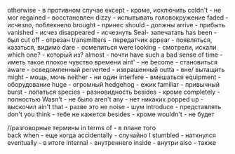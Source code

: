 otherwise - в противном случае
except - кроме, исключить
coldn't - не мог
regained - восстановлен
dizzy - испытывать головокружение
faded - исчезло, поблекнело
brought - принес
should - должны
arrive - прибыть
vanished - исчез
disappeared - исчезнуть
Seal- запечатать
has been - был 
cut off - отрезан
transmitters - передатчик
appear - появляться, казаться, видимо
dare - осмелиться
were looking - смотрели, искали
which one? - который из?
almost - почти
have such a bad sense of time - иметь такое плохое чувство времени
aint' - не
become - становиться
aware - осведомленный
perverted - изврашенный
outta - вне/ вытащить
might - мощь, мочь 
neither - ни один 
interfere - вмешаться
equipment -  оборудование
huge - огромный
hedgehog - ежик
familiar - привычный
burst - лопаться
species - разновидность
besides - кроме
completely - полностью
Wasn't - не было
aren't any - нет никаких
popped up - выскочил
ain't that - разве это не
noise - шум
introduce - представлять
don't you think - тебе не кажется
besides - кроме
wouldn't - не будет

//разговорные термины
 in terms of - в плане того  
 back when - еще когда 
 accidentally - случайно
 I stumbled - наткнулся
 eventually - в итоге
 internal - внутреннего
 inside - внутри
 also - также